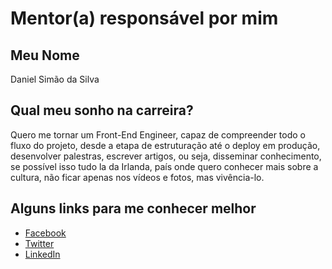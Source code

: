 # Mentor(a) responsável por mim

## Meu Nome

Daniel Simão da Silva

## Qual meu sonho na carreira?

Quero me tornar um Front-End Engineer, capaz de compreender todo o fluxo do projeto, desde a etapa de estruturação até o deploy em produção, desenvolver palestras, escrever artigos, ou seja, disseminar conhecimento, se possível isso tudo la da Irlanda, país onde quero conhecer mais sobre a cultura, não ficar apenas nos vídeos e fotos, mas vivência-lo.

## Alguns links para me conhecer melhor

- [Facebook](https://www.facebook.com/simao.dev)
- [Twitter](https://twitter.com/simaodeveloper)
- [LinkedIn](https://www.linkedin.com/in/daniel-simao-da-silva)
